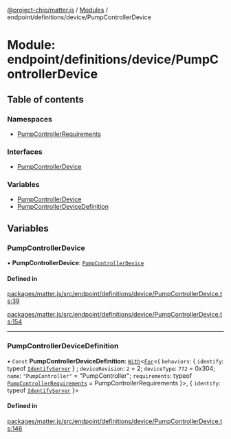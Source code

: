 [@project-chip/matter.js](../README.md) / [Modules](../modules.md) / endpoint/definitions/device/PumpControllerDevice

# Module: endpoint/definitions/device/PumpControllerDevice

## Table of contents

### Namespaces

- [PumpControllerRequirements](endpoint_definitions_device_PumpControllerDevice.PumpControllerRequirements.md)

### Interfaces

- [PumpControllerDevice](../interfaces/endpoint_definitions_device_PumpControllerDevice.PumpControllerDevice.md)

### Variables

- [PumpControllerDevice](endpoint_definitions_device_PumpControllerDevice.md#pumpcontrollerdevice)
- [PumpControllerDeviceDefinition](endpoint_definitions_device_PumpControllerDevice.md#pumpcontrollerdevicedefinition)

## Variables

### PumpControllerDevice

• **PumpControllerDevice**: [`PumpControllerDevice`](../interfaces/endpoint_definitions_device_PumpControllerDevice.PumpControllerDevice.md)

#### Defined in

[packages/matter.js/src/endpoint/definitions/device/PumpControllerDevice.ts:39](https://github.com/project-chip/matter.js/blob/2d9f2165d2672864fda3496a6d0d5f93597f82c6/packages/matter.js/src/endpoint/definitions/device/PumpControllerDevice.ts#L39)

[packages/matter.js/src/endpoint/definitions/device/PumpControllerDevice.ts:154](https://github.com/project-chip/matter.js/blob/2d9f2165d2672864fda3496a6d0d5f93597f82c6/packages/matter.js/src/endpoint/definitions/device/PumpControllerDevice.ts#L154)

___

### PumpControllerDeviceDefinition

• `Const` **PumpControllerDeviceDefinition**: [`With`](node_export._internal_.md#with)\<[`For`](behavior_cluster_export._internal_.EndpointType.md#for)\<\{ `behaviors`: \{ `identify`: typeof [`IdentifyServer`](behavior_definitions_identify_export.IdentifyServer.md)  } ; `deviceRevision`: ``2`` = 2; `deviceType`: ``772`` = 0x304; `name`: ``"PumpController"`` = "PumpController"; `requirements`: typeof [`PumpControllerRequirements`](endpoint_definitions_device_PumpControllerDevice.PumpControllerRequirements.md) = PumpControllerRequirements }\>, \{ `identify`: typeof [`IdentifyServer`](behavior_definitions_identify_export.IdentifyServer.md)  }\>

#### Defined in

[packages/matter.js/src/endpoint/definitions/device/PumpControllerDevice.ts:146](https://github.com/project-chip/matter.js/blob/2d9f2165d2672864fda3496a6d0d5f93597f82c6/packages/matter.js/src/endpoint/definitions/device/PumpControllerDevice.ts#L146)
